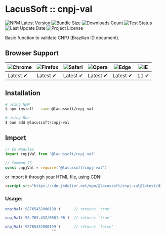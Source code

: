 # LacusSoft :: cnpj-val

![NPM Latest Version](https://img.shields.io/npm/v/@lacussoft/cnpj-val)
![Bundle Size](https://img.shields.io/bundlephobia/min/@lacussoft/cnpj-val?label=bundle%20size)
![Downloads Count](https://img.shields.io/npm/dm/@lacussoft/cnpj-val.svg)
![Test Status](https://img.shields.io/github/actions/workflow/status/juliolmuller/cnpj-utils-js/ci.yml?label=ci/cd)
![Last Update Date](https://img.shields.io/github/last-commit/juliolmuller/cnpj-utils-js)
![Project License](https://img.shields.io/github/license/juliolmuller/cnpj-utils-js)

Basic function to validate CNPJ (Brazilian ID document).

## Browser Support

![Chrome](https://raw.github.com/alrra/browser-logos/master/src/chrome/chrome_48x48.png) | ![Firefox](https://raw.github.com/alrra/browser-logos/master/src/firefox/firefox_48x48.png) | ![Safari](https://raw.github.com/alrra/browser-logos/master/src/safari/safari_48x48.png) | ![Opera](https://raw.github.com/alrra/browser-logos/master/src/opera/opera_48x48.png) | ![Edge](https://raw.github.com/alrra/browser-logos/master/src/edge/edge_48x48.png) | ![IE](https://raw.github.com/alrra/browser-logos/master/src/archive/internet-explorer_9-11/internet-explorer_9-11_48x48.png) |
--- | --- | --- | --- | --- | --- |
Latest ✔ | Latest ✔ | Latest ✔ | Latest ✔ | Latest ✔ | 11 ✔ |

## Installation

```bash
# using NPM
$ npm install --save @lacussoft/cnpj-val

# using Bun
$ bun add @lacussoft/cnpj-val
```

## Import

```js
// ES Modules
import cnpjVal from '@lacussoft/cnpj-val'

// Common JS
const cnpjVal = require('@lacussoft/cnpj-val')
```

or import it through your HTML file, using CDN:

```html
<script src="https://cdn.jsdelivr.net/npm/@lacussoft/cnpj-val@latest/dist/cnpj-val.min.js"></script>
```

### Usage:

```js
cnpjVal('98765432000198')      // returns 'true'

cnpjVal('98.765.432/0001-98')  // returns 'true'

cnpjVal('98765432000199')      // returns 'false'
                     ^^
```
